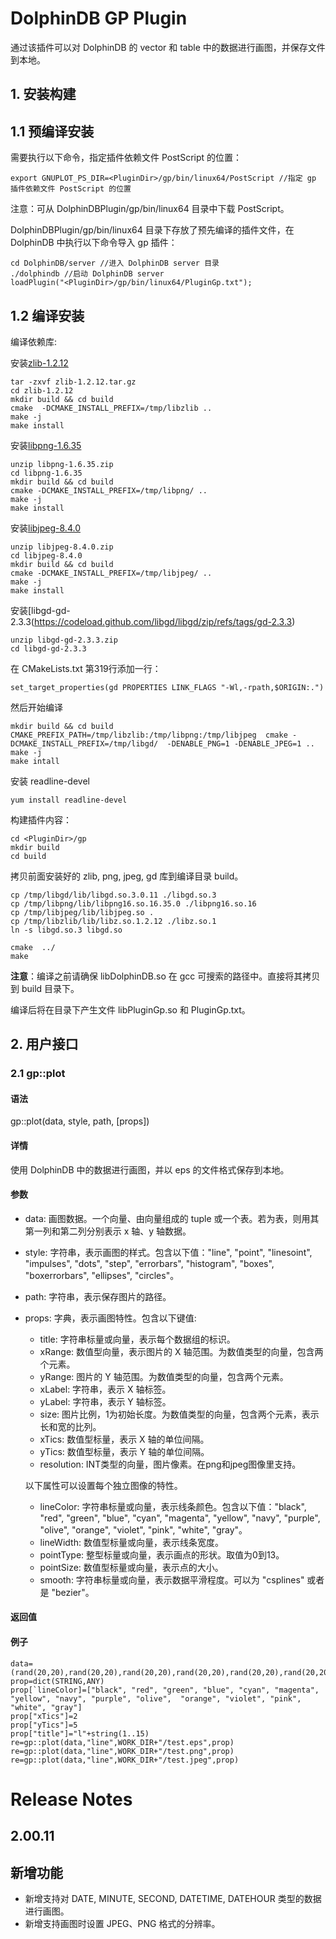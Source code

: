 # DolphinDB GP Plugin

通过该插件可以对 DolphinDB 的 vector 和 table 中的数据进行画图，并保存文件到本地。

## 1. 安装构建

## 1.1 预编译安装

需要执行以下命令，指定插件依赖文件 PostScript 的位置：
```
export GNUPLOT_PS_DIR=<PluginDir>/gp/bin/linux64/PostScript //指定 gp 插件依赖文件 PostScript 的位置
```
注意：可从 DolphinDBPlugin/gp/bin/linux64 目录中下载  PostScript。

DolphinDBPlugin/gp/bin/linux64 目录下存放了预先编译的插件文件，在 DolphinDB 中执行以下命令导入 gp 插件：
```
cd DolphinDB/server //进入 DolphinDB server 目录
./dolphindb //启动 DolphinDB server
loadPlugin("<PluginDir>/gp/bin/linux64/PluginGp.txt");
```

## 1.2 编译安装

编译依赖库:

安装[zlib-1.2.12](https://www.zlib.net/fossils/zlib-1.2.12.tar.gz)
```
tar -zxvf zlib-1.2.12.tar.gz
cd zlib-1.2.12
mkdir build && cd build
cmake  -DCMAKE_INSTALL_PREFIX=/tmp/libzlib ..
make -j
make install
```

安装[libpng-1.6.35](https://codeload.github.com/glennrp/libpng/zip/refs/tags/v1.6.35)
```
unzip libpng-1.6.35.zip
cd libpng-1.6.35
mkdir build && cd build
cmake -DCMAKE_INSTALL_PREFIX=/tmp/libpng/ ..
make -j
make install
```

安装[libjpeg-8.4.0](https://codeload.github.com/LuaDist/libjpeg/zip/refs/tags/8.4.0)
```
unzip libjpeg-8.4.0.zip
cd libjpeg-8.4.0
mkdir build && cd build
cmake -DCMAKE_INSTALL_PREFIX=/tmp/libjpeg/ ..
make -j
make install
```

安装[libgd-gd-2.3.3(https://codeload.github.com/libgd/libgd/zip/refs/tags/gd-2.3.3)
```
unzip libgd-gd-2.3.3.zip
cd libgd-gd-2.3.3
```
在 CMakeLists.txt 第319行添加一行：
```
set_target_properties(gd PROPERTIES LINK_FLAGS "-Wl,-rpath,$ORIGIN:.")
```
然后开始编译
```
mkdir build && cd build
CMAKE_PREFIX_PATH=/tmp/libzlib:/tmp/libpng:/tmp/libjpeg  cmake -DCMAKE_INSTALL_PREFIX=/tmp/libgd/  -DENABLE_PNG=1 -DENABLE_JPEG=1 ..
make -j
make intall
```

安装 readline-devel
```
yum install readline-devel
```

构建插件内容：

```
cd <PluginDir>/gp
mkdir build
cd build

```
拷贝前面安装好的 zlib, png, jpeg, gd 库到编译目录 build。
```
cp /tmp/libgd/lib/libgd.so.3.0.11 ./libgd.so.3
cp /tmp/libpng/lib/libpng16.so.16.35.0 ./libpng16.so.16
cp /tmp/libjpeg/lib/libjpeg.so .
cp /tmp/libzlib/lib/libz.so.1.2.12 ./libz.so.1
ln -s libgd.so.3 libgd.so
```

```
cmake  ../
make
```

**注意**：编译之前请确保 libDolphinDB.so 在 gcc 可搜索的路径中。直接将其拷贝到 build 目录下。

编译后将在目录下产生文件 libPluginGp.so 和 PluginGp.txt。


##  2. 用户接口

### 2.1 gp::plot

#### 语法

gp::plot(data, style, path, [props])

#### 详情

使用 DolphinDB 中的数据进行画图，并以 eps 的文件格式保存到本地。

#### 参数

* data: 画图数据。一个向量、由向量组成的 tuple 或一个表。若为表，则用其第一列和第二列分别表示 x 轴、y 轴数据。
* style: 字符串，表示画图的样式。包含以下值："line", "point", "linesoint", "impulses", "dots", "step", "errorbars", "histogram", "boxes", "boxerrorbars", "ellipses", "circles"。
* path: 字符串，表示保存图片的路径。
* props: 字典，表示画图特性。包含以下键值:
    * title: 字符串标量或向量，表示每个数据组的标识。
    * xRange: 数值型向量，表示图片的 X 轴范围。为数值类型的向量，包含两个元素。
    * yRange: 图片的 Y 轴范围。为数值类型的向量，包含两个元素。
    * xLabel: 字符串，表示 X 轴标签。
    * yLabel: 字符串，表示 Y 轴标签。
    * size: 图片比例，1为初始长度。为数值类型的向量，包含两个元素，表示长和宽的比列。
    * xTics: 数值型标量，表示 X 轴的单位间隔。
    * yTics: 数值型标量，表示 Y 轴的单位间隔。
    * resolution: INT类型的向量，图片像素。在png和jpeg图像里支持。
  
    以下属性可以设置每个独立图像的特性。
    * lineColor: 字符串标量或向量，表示线条颜色。包含以下值："black", "red", "green", "blue", "cyan", "magenta", "yellow", "navy", "purple", "olive",  "orange", "violet", "pink", "white", "gray"。
    * lineWidth: 数值型标量或向量，表示线条宽度。
    * pointType: 整型标量或向量，表示画点的形状。取值为0到13。
    * pointSize: 数值型标量或向量，表示点的大小。
    * smooth: 字符串标量或向量，表示数据平滑程度。可以为 "csplines" 或者是 "bezier"。

#### 返回值

#### 例子

```
data=(rand(20,20),rand(20,20),rand(20,20),rand(20,20),rand(20,20),rand(20,20),rand(20,20),rand(20,20),rand(20,20),rand(20,20),rand(20,20),rand(20,20),rand(20,20),rand(20,20),rand(20,20))
prop=dict(STRING,ANY)
prop[`lineColor]=["black", "red", "green", "blue", "cyan", "magenta", "yellow", "navy", "purple", "olive",  "orange", "violet", "pink", "white", "gray"]
prop["xTics"]=2
prop["yTics"]=5
prop["title"]="l"+string(1..15)
re=gp::plot(data,"line",WORK_DIR+"/test.eps",prop)
re=gp::plot(data,"line",WORK_DIR+"/test.png",prop)
re=gp::plot(data,"line",WORK_DIR+"/test.jpeg",prop)
```

# Release Notes

## 2.00.11

## 新增功能

- 新增支持对 DATE, MINUTE, SECOND, DATETIME, DATEHOUR 类型的数据进行画图。
- 新增支持画图时设置 JPEG、PNG 格式的分辨率。
